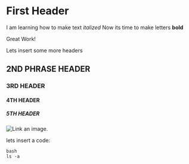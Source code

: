 # 
# First Header 
I am learning how to make text _italized_
Now its time to make letters **bold**

Great Work!

Lets insert some more headers
## 2ND PHRASE HEADER

### 3RD HEADER

#### 4TH HEADER

##### 5TH HEADER

![Link an image.](/learn/azure-devops/shared/media/mara.png)


lets insert a code:

````
bash
ls -a
